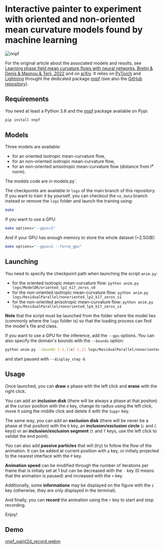 # Interactive painter to experiment with oriented and non-oriented mean curvature models found by machine learning

![nnpf](https://user-images.githubusercontent.com/10435058/207285788-97c68200-e19d-4657-9d94-abda977152dc.png)

For the original article about the associated models and results, see [Learning phase field mean curvature flows with neural networks, Bretin & Denis & Masnou & Terii, 2022](https://www.sciencedirect.com/science/article/pii/S0021999122006416) and on [arXiv](https://arxiv.org/abs/2112.07343).
It relies on [PyTorch](https://pytorch.org/) and [Lightning](https://www.pytorchlightning.ai/) throught the dedicated package [nnpf](https://pypi.org/project/nnpf/) (see also the [GitHub repository](https://github.com/PhaseFieldICJ/nnpf)).

## Requirements
You need at least a Python 3.8 and the [nnpf](https://pypi.org/project/nnpf/) package available on Pypi:
```bash
pip install nnpf
```

## Models
Three models are available:
- for an oriented isotropic mean-curvature flow,
- for an non-oriented isotropic mean-curvature flow,
- for an non-oriented anisotropic mean-curvature flow (distance from l⁴ norm).

The models code are in models.py`.

The checkpoints are available in `logs` of the main branch of this repository.
If you want to train it by yourself, you can checkout the `no_data` branch instead or remove the `logs` folder and launch the training using:
```bash
make
```

If you want to use a GPU:
```bash
make options="--gpus=1"
```

And if your GPU has enough memory to store the whole dataset (~2.5GiB):
```bash
make options="--gpus=1 --force_gpu"
```

## Launching

You need to specify the checkpoint path when launching the script `anim.py`:
- for the oriented isotropic mean-curvature flow: `python anim.py logs/ModelDR/oriented_lp2_k17_zeros_s0`
- for the non-oriented isotropic mean-curvature flow: `python anim.py logs/ResidualParallel/nonoriented_lp2_k17_zeros_s1`
- for the non-oriented anisotropic mean-curvature flow: `python anim.py logs/ResidualParallel/nonoriented_lp4_k17_zeros_s1`

**Note** that the script must be launched from the folder where the model lies (commonly where the `logs` folder is) so that the loading process can find the model's file and class.

If you want to use a GPU for the inference, add the `--gpu` options.
You can also specify the domain's bounds with the `--bounds` option:
```bash
python anim.py --bounds [-1,1]x[-1,1] logs/ResidualParallel/nonoriented_lp4_k17_zeros_s1
```
and start paused with `--display_step 0`.

## Usage
Once launched, you can **draw** a phase with the left click and **erase** with the right click.

You can add an **inclusion disk** (there will be always a phase at that positon) at the cursor position with the `d` key, change its radius using the left click, move it using the middle click and delete it with the `Suppr` key.

The same way, you can add an **exclusion disk** (there will be never be a phase at that positon) with the `D` key, an **inclusion/exclusion circle** (`c` and `C` keys) or an **inclusion/exclusion segment** (`t` and `T` keys, use the left click to validat the end point).

You can also add **passive particles** that will (try) to follow the flow of the animation. It can be added at current position with `p` key, or initialy projected to the nearest interface with the `P` key.

**Animation speed** can be modified through the number of iterations per frame that is initialy set at 1 but can be decreased with the `-` key (0 means that the animation is paused) and increased with the `+` key.

Additionally, some **informations** may be displayed on the figure with the `i` key (otherwise, they are only displayed in the terminal).

And finally, you can **record** the animation using the `r` key to start and stop recording.

Enjoy!

## Demo

[nnpf_paint2d_record.webm](https://user-images.githubusercontent.com/10435058/207280773-535f708e-f6cd-456d-94e5-e3b71e6ea37e.webm)


